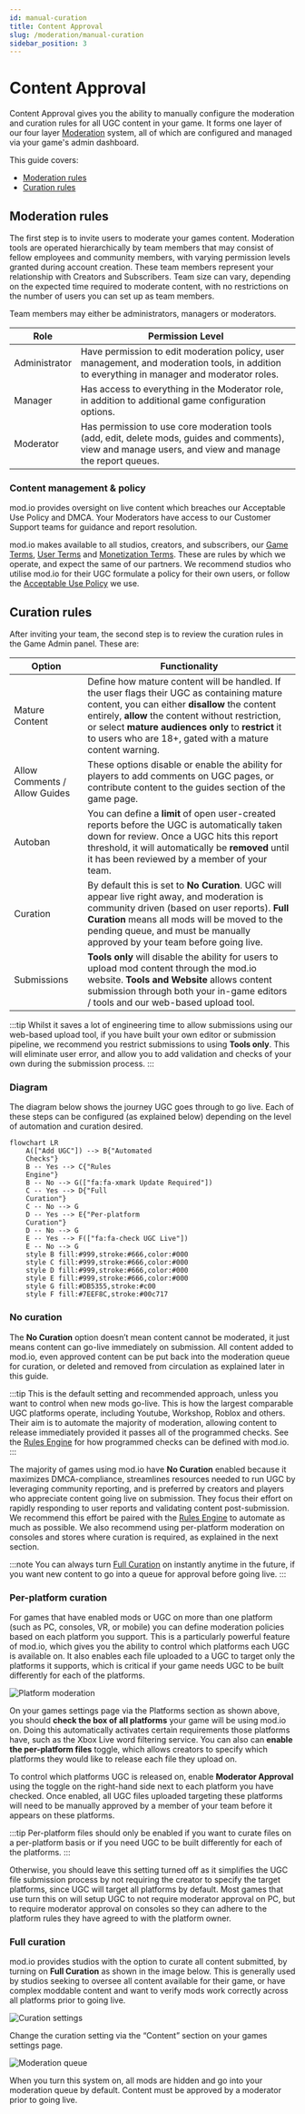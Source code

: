 ```yaml
---
id: manual-curation
title: Content Approval
slug: /moderation/manual-curation
sidebar_position: 3
---
```


# Content Approval

Content Approval gives you the ability to manually configure the moderation and curation rules for all UGC content in your game. It forms one layer of our four layer [Moderation](/moderation) system, all of which are configured and managed via your game's admin dashboard.

This guide covers:

* [Moderation rules](#moderation-rules)
* [Curation rules](#curation-rules)

## Moderation rules

The first step is to invite users to moderate your games content. Moderation tools are operated hierarchically by team members that may consist of fellow employees and community members, with varying permission levels granted during account creation. These team members represent your relationship with Creators and Subscribers. Team size can vary, depending on the expected time required to moderate content, with no restrictions on the number of users you can set up as team members.

Team members may either be administrators, managers or moderators. 

|Role      | Permission Level                                       |
| ------------- |------------------------------------------------|
|Administrator        | Have permission to edit moderation policy, user management, and moderation tools, in addition to everything in manager and moderator roles.  |
|Manager  | Has access to everything in the Moderator role, in addition to additional game configuration options.  |
|Moderator     | Has permission to use core moderation tools (add, edit, delete mods, guides and comments), view and manage users, and view and manage the report queues.  |

### Content management & policy

mod.io provides oversight on live content which breaches our Acceptable Use Policy and DMCA. Your Moderators have access to our Customer Support teams for guidance and report resolution.

mod.io makes available to all studios, creators, and subscribers, our [Game Terms](https://mod.io/gameterms), [User Terms](https://mod.io/terms) and [Monetization Terms](https://mod.io/monetization). These are rules by which we operate, and expect the same of our partners. We recommend studios who utilise mod.io for their UGC formulate a policy for their own users, or follow the [Acceptable Use Policy](https://mod.io/aup) we use.

## Curation rules

After inviting your team, the second step is to review the curation rules in the Game Admin panel. These are:

|Option       | Functionality                                        |
| ------------- |------------------------------------------------|
|Mature Content        | Define how mature content will be handled. If the user flags their UGC as containing mature content, you can either **disallow** the content entirely, **allow** the content without restriction, or select **mature audiences only** to **restrict** it to users who are 18+, gated with a mature content warning.  |
|Allow Comments / Allow Guides  | These options disable or enable the ability for players to add comments on UGC pages, or contribute content to the guides section of the game page.  |
|Autoban     | You can define a **limit** of open user-created reports before the UGC is automatically taken down for review. Once a UGC hits this report threshold, it will automatically be **removed** until it has been reviewed by a member of your team.  |
|Curation | By default this is set to **No Curation**. UGC will appear live right away, and moderation is community driven (based on user reports). **Full Curation** means all mods will be moved to the pending queue, and must be manually approved by your team before going live.  |
|Submissions  | **Tools only** will disable the ability for users to upload mod content through the mod.io website. **Tools and Website** allows content submission through both your in-game editors / tools and our web-based upload tool. |

:::tip
Whilst it saves a lot of engineering time to allow submissions using our web-based upload tool, if you have built your own editor or submission pipeline, we recommend you restrict submissions to using **Tools only**. This will eliminate user error, and allow you to add validation and checks of your own during the submission process.
:::

### Diagram

The diagram below shows the journey UGC goes through to go live. Each of these steps can be configured (as explained below) depending on the level of automation and curation desired.

```mermaid
flowchart LR
    A(["Add UGC"]) --> B{"Automated
    Checks"}
    B -- Yes --> C{"Rules
    Engine"}
    B -- No --> G(["fa:fa-xmark Update Required"])
    C -- Yes --> D{"Full
    Curation"}
    C -- No --> G
    D -- Yes --> E{"Per-platform
    Curation"}
    D -- No --> G
    E -- Yes --> F(["fa:fa-check UGC Live"])
    E -- No --> G
    style B fill:#999,stroke:#666,color:#000
    style C fill:#999,stroke:#666,color:#000
    style D fill:#999,stroke:#666,color:#000
    style E fill:#999,stroke:#666,color:#000
    style G fill:#DB5355,stroke:#c00
    style F fill:#7EEF8C,stroke:#00c717
```

### No curation

The **No Curation** option doesn’t mean content cannot be moderated, it just means content can go-live immediately on submission. All content added to mod.io, even approved content can be put back into the moderation queue for curation, or deleted and removed from circulation as explained later in this guide.

:::tip
This is the default setting and recommended approach, unless you want to control when new mods go-live. This is how the largest comparable UGC platforms operate, including Youtube, Workshop, Roblox and others. Their aim is to automate the majority of moderation, allowing content to release immediately provided it passes all of the programmed checks. See the [Rules Engine](/moderation/rules-engine) for how programmed checks can be defined with mod.io.
:::

The majority of games using mod.io have **No Curation** enabled because it maximizes DMCA-compliance, streamlines resources needed to run UGC by leveraging community reporting, and is preferred by creators and players who appreciate content going live on submission. They focus their effort on rapidly responding to user reports and validating content post-submission. We recommend this effort be paired with the [Rules Engine](/moderation/rules-engine) to automate as much as possible. We also recommend using per-platform moderation on consoles and stores where curation is required, as explained in the next section.

:::note
You can always turn [Full Curation](#full-curation) on instantly anytime in the future, if you want new content to go into a queue for approval before going live.
:::

### Per-platform curation

For games that have enabled mods or UGC on more than one platform (such as PC, consoles, VR, or mobile) you can define moderation policies based on each platform you support. This is a particularly powerful feature of mod.io, which gives you the ability to control which platforms each UGC is available on. It also enables each file uploaded to a UGC to target only the platforms it supports, which is critical if your game needs UGC to be built differently for each of the platforms.

![Platform moderation](img/platform-moderation.png)

On your games settings page via the Platforms section as shown above, you should **check the box of all platforms** your game will be using mod.io on. Doing this automatically activates certain requirements those platforms have, such as the Xbox Live word filtering service. You can also can **enable the per-platform files** toggle, which allows creators to specify which platforms they would like to release each file they upload on. 

To control which platforms UGC is released on, enable **Moderator Approval** using the toggle on the right-hand side next to each platform you have checked. Once enabled, all UGC files uploaded targeting these platforms will need to be manually approved by a member of your team before it appears on these platforms.

:::tip
Per-platform files should only be enabled if you want to curate files on a per-platform basis or if you need UGC to be built differently for each of the platforms.
:::

Otherwise, you should leave this setting turned off as it simplifies the UGC file submission process by not requiring the creator to specify the target platforms, since UGC will target all platforms by default. Most games that use turn this on will setup UGC to not require moderator approval on PC, but to require moderator approval on consoles so they can adhere to the platform rules they have agreed to with the platform owner.

### Full curation
mod.io provides studios with the option to curate all content submitted, by turning on **Full Curation** as shown in the image below. This is generally used by studios seeking to oversee all content available for their game, or have complex moddable content and want to verify mods work correctly across all platforms prior to going live.

![Curation settings](img/curation-settings.png)

Change the curation setting via the “Content” section on your games settings page.

![Moderation queue](img/moderation-queue.png)

When you turn this system on, all mods are hidden and go into your moderation queue by default. Content must be approved by a moderator prior to going live.
